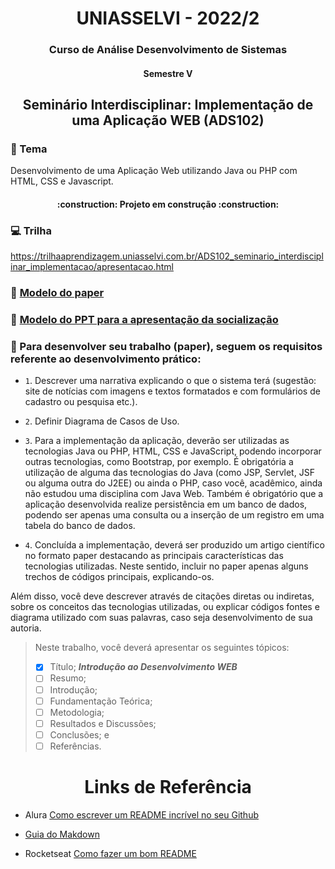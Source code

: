 <h1 align="center">  </h1>
<h1 align="center"> UNIASSELVI - 2022/2 </h1>
<h3 align="center"> Curso de Análise Desenvolvimento de Sistemas </h3>
<h4 align="center"> Semestre V </h4>


<h2 align="center"> Seminário Interdisciplinar: Implementação de uma Aplicação WEB (ADS102) </h1>


### :blue_book: Tema

Desenvolvimento de uma Aplicação Web utilizando Java ou PHP com HTML, CSS e Javascript.

<h4 align="center">  :construction: Projeto em construção :construction: </h4>



### :computer: Trilha 

https://trilhaaprendizagem.uniasselvi.com.br/ADS102_seminario_interdisciplinar_implementacao/apresentacao.html

### :page_facing_up: [Modelo do paper](https://github.com/webandrade/seminario_V/blob/cccb5530758a8f9b7057c6bfe7a0ba2e6c91c578/docs/Novo_Template_Semin%C3%A1rio.doc)

### :page_facing_up: [Modelo do PPT para a apresentação da socialização](https://github.com/webandrade/seminario_V/blob/cccb5530758a8f9b7057c6bfe7a0ba2e6c91c578/docs/Templates_Socializa%C3%A7%C3%A3o_Seminario_modulo_V.pptx)




### :hammer: Para desenvolver seu trabalho (paper), seguem os requisitos referente ao desenvolvimento prático:

- `1`. Descrever uma narrativa explicando o que o sistema terá (sugestão: site de notícias com imagens e textos formatados e com formulários de cadastro ou pesquisa etc.).

- `2`. Definir Diagrama de Casos de Uso.

- `3`. Para a implementação da aplicação, deverão ser utilizadas as tecnologias Java ou PHP, HTML, CSS e JavaScript, podendo incorporar outras tecnologias, como Bootstrap, por exemplo. É obrigatória a utilização de alguma das tecnologias do Java (como JSP, Servlet, JSF ou alguma outra do J2EE) ou ainda o PHP, caso você, acadêmico, ainda não estudou uma disciplina com Java Web. Também é obrigatório que a aplicação desenvolvida realize persistência em um banco de dados, podendo ser apenas uma consulta ou a inserção de um registro em uma tabela do banco de dados.

- `4`. Concluída a implementação, deverá ser produzido um artigo científico no formato paper destacando as principais características das tecnologias utilizadas. Neste sentido, incluir no paper apenas alguns trechos de códigos principais, explicando-os.

Além disso, você deve descrever através de citações diretas ou indiretas, sobre os conceitos das tecnologias utilizadas, ou explicar códigos fontes e diagrama utilizado com suas palavras, caso seja desenvolvimento de sua autoria.

> Neste trabalho, você deverá apresentar os seguintes tópicos:
> 
> - [x] Título; ***Introdução ao Desenvolvimento WEB***     
> - [ ] Resumo;  
> - [ ] Introdução;  
> - [ ] Fundamentação Teórica;  
> - [ ] Metodologia;  
> - [ ] Resultados e Discussões;  
> - [ ] Conclusões; e  
> - [ ] Referências.


<h1 align="center"> Links de Referência </h1>

* Alura [Como escrever um README incrível no seu Github](https://www.alura.com.br/artigos/escrever-bom-readme?gclid=EAIaIQobChMIhc3I5dzW-gIVChpMCh1MVAr7EAAYASAAEgLa1PD_BwE)

* [Guia do Makdown](https://www.markdownguide.org/basic-syntax/)

* Rocketseat [Como fazer um bom README](https://blog.rocketseat.com.br/como-fazer-um-bom-readme/)
